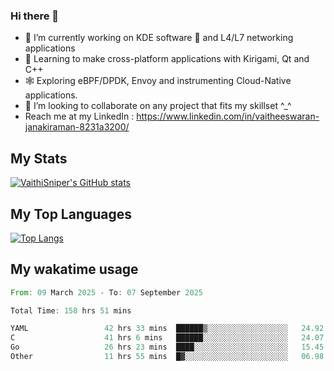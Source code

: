 ### Hi there 👋

- 🔭 I’m currently working on KDE software 💓 and L4/L7 networking applications 
- 📖 Learning to make cross-platform applications with Kirigami, Qt and C++
- 🕸️ Exploring eBPF/DPDK, Envoy and instrumenting Cloud-Native applications. 
- 👯 I’m looking to collaborate on any project that fits my skillset ^_^
- Reach me at my LinkedIn : https://www.linkedin.com/in/vaitheeswaran-janakiraman-8231a3200/

## My Stats
[![VaithiSniper's GitHub stats](https://github-readme-stats.vercel.app/api?username=VaithiSniper&hide=stars&theme=radical)](https://github.com/anuraghazra/github-readme-stats)

## My Top Languages

[![Top Langs](https://github-readme-stats.vercel.app/api/top-langs/?username=VaithiSniper&layout=compact)](https://github.com/anuraghazra/github-readme-stats)

## My wakatime usage

<!--START_SECTION:waka-->

```rust
From: 09 March 2025 - To: 07 September 2025

Total Time: 158 hrs 51 mins

YAML                 42 hrs 33 mins  ██████▒░░░░░░░░░░░░░░░░░░   24.92 %
C                    41 hrs 6 mins   ██████░░░░░░░░░░░░░░░░░░░   24.07 %
Go                   26 hrs 23 mins  ████░░░░░░░░░░░░░░░░░░░░░   15.45 %
Other                11 hrs 55 mins  █▓░░░░░░░░░░░░░░░░░░░░░░░   06.98 %
```

<!--END_SECTION:waka-->
